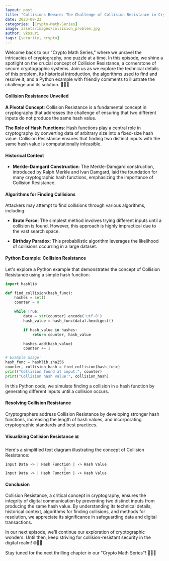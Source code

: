 ```yaml
---
layout: post
title: "Collisions Beware: The Challenge of Collision Resistance in Cryptography 🚧🔑"
date: 2023-09-23
categories: [Crypto-Math-Series]
image: assets/images/collision_problem.jpg
author: vkosuri
tags: [security, crypto]
---
```

Welcome back to our "Crypto Math Series," where we unravel the intricacies of cryptography, one puzzle at a time. In this episode, we shine a spotlight on the crucial concept of Collision Resistance, a cornerstone of secure cryptographic systems. Join us as we explore the technical details of this problem, its historical introduction, the algorithms used to find and resolve it, and a Python example with friendly comments to illustrate the challenge and its solution. 🚀🚧🔑

#### Collision Resistance Unveiled

**A Pivotal Concept**: Collision Resistance is a fundamental concept in cryptography that addresses the challenge of ensuring that two different inputs do not produce the same hash value.

**The Role of Hash Functions**: Hash functions play a central role in cryptography by converting data of arbitrary size into a fixed-size hash value. Collision Resistance ensures that finding two distinct inputs with the same hash value is computationally infeasible.

#### Historical Context

- **Merkle-Damgard Construction**: The Merkle-Damgard construction, introduced by Ralph Merkle and Ivan Damgard, laid the foundation for many cryptographic hash functions, emphasizing the importance of Collision Resistance.

#### Algorithms for Finding Collisions

Attackers may attempt to find collisions through various algorithms, including:

- **Brute Force**: The simplest method involves trying different inputs until a collision is found. However, this approach is highly impractical due to the vast search space.

- **Birthday Paradox**: This probabilistic algorithm leverages the likelihood of collisions occurring in a large dataset.

#### Python Example: Collision Resistance

Let's explore a Python example that demonstrates the concept of Collision Resistance using a simple hash function:

```python
import hashlib

def find_collision(hash_func):
    hashes = set()
    counter = 0

    while True:
        data = str(counter).encode('utf-8')
        hash_value = hash_func(data).hexdigest()

        if hash_value in hashes:
            return counter, hash_value

        hashes.add(hash_value)
        counter += 1

# Example usage:
hash_func = hashlib.sha256
counter, collision_hash = find_collision(hash_func)
print("Collision found at input:", counter)
print("Collision hash value:", collision_hash)
```

In this Python code, we simulate finding a collision in a hash function by generating different inputs until a collision occurs.

#### Resolving Collision Resistance

Cryptographers address Collision Resistance by developing stronger hash functions, increasing the length of hash values, and incorporating cryptographic standards and best practices.

#### Visualizing Collision Resistance 📊

Here's a simplified text diagram illustrating the concept of Collision Resistance:

```
Input Data -> | Hash Function | -> Hash Value
                          |
Input Data -> | Hash Function | -> Hash Value
```

#### Conclusion

Collision Resistance, a critical concept in cryptography, ensures the integrity of digital communication by preventing two distinct inputs from producing the same hash value. By understanding its technical details, historical context, algorithms for finding collisions, and methods for resolution, we appreciate its significance in safeguarding data and digital transactions.

In our next episode, we'll continue our exploration of cryptographic wonders. Until then, keep striving for collision-resistant security in the digital realm! 🌐🚧🔑

Stay tuned for the next thrilling chapter in our "Crypto Math Series"! 🚀🔢🔐